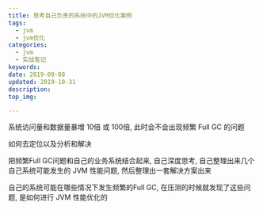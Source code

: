 ```yaml
---
title: 思考自己负责的系统中的JVM优化案例
tags:
  - jvm
  - jvm优化
categories:
  - jvm
  - 实战笔记
keywords: 
date: 2019-09-08
updated: 2019-10-31
description: 
top_img:

---
```




系统访问量和数据量暴增 10倍 或 100倍, 此时会不会出现频繁 Full GC 的问题

如何去定位以及分析和解决

把频繁Full GC问题和自己的业务系统结合起来, 自己深度思考, 自己整理出来几个自己系统可能发生的 JVM 性能问题, 然后整理出一套解决方案出来

自己的系统可能在哪些情况下发生频繁的Full GC, 在压测的时候就发现了这些问题, 是如何进行 JVM 性能优化的

